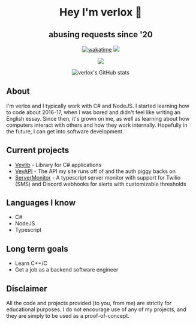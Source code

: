 <div align="center">

# Hey I'm verlox 👋
## abusing requests since '20

[![wakatime](https://wakatime.com/badge/user/0ccf7ed5-30a2-486d-8ea4-6b0ca58cd9c9.svg)](https://wakatime.com/@0ccf7ed5-30a2-486d-8ea4-6b0ca58cd9c9)
![](https://komarev.com/ghpvc/?username=verlox&color=blueviolet)

<img src="https://discord.c99.nl/widget/theme-4/921558491255148615.png"></img>

![verlox's GitHub stats](https://github-readme-stats-git-masterrstaa-rickstaa.vercel.app/api?username=verlox&show_icons=true&theme=radical)

</div>

## About
I'm verlox and I typically work with C# and NodeJS. I started learning how to code about 2016-17, when I was bored and didn't feel like writing an English essay. Since then, it's grown on me, as well as learning about how computers interact with others and how they work internally. Hopefully in the future, I can get into software development.

## Current projects
* [Veylib](https://github.com/verlox/Veylib) - Library for C# applications
* [VeyAPI](https://github.com/verlox/VeyAPI) - The API my site runs off of and the auth piggy backs on
* [ServerMonitor](https://github.com/verlox/ServerMonitor) - A typescript server monitor with support for Twilio (SMS) and Discord webhooks for alerts with customizable thresholds

## Languages I know
* C#
* NodeJS
* Typescript

## Long term goals
* Learn C++/C
* Get a job as a backend software engineer

## Disclaimer
All the code and projects provided (to you, from me) are strictly for educational purposes. I do not encourage use of any of my projects, and they are simply to be used as a proof-of-concept.
